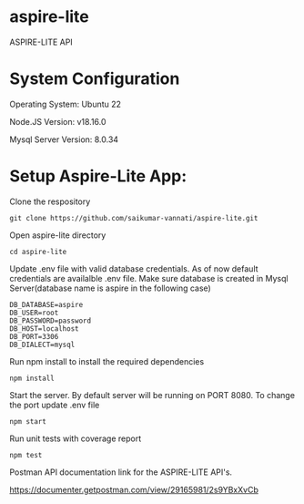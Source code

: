 # aspire-lite
ASPIRE-LITE API

# System Configuration

Operating System: Ubuntu 22

Node.JS Version: v18.16.0

Mysql Server Version: 8.0.34

# Setup Aspire-Lite App:

Clone the respository

```git clone https://github.com/saikumar-vannati/aspire-lite.git```

Open aspire-lite directory

```cd aspire-lite```

Update .env file with valid database credentials. As of now default credentials are availalble .env file. Make sure database is created in Mysql Server(database name is aspire in the following case)
```
DB_DATABASE=aspire
DB_USER=root
DB_PASSWORD=password
DB_HOST=localhost
DB_PORT=3306
DB_DIALECT=mysql
```

Run npm install to install the required dependencies

```npm install```

Start the server. By default server will be running on PORT 8080. To change the port update .env file

```npm start```

Run unit tests with coverage report 

```npm test```

Postman API documentation link for the ASPIRE-LITE API's.

https://documenter.getpostman.com/view/29165981/2s9YBxXvCb